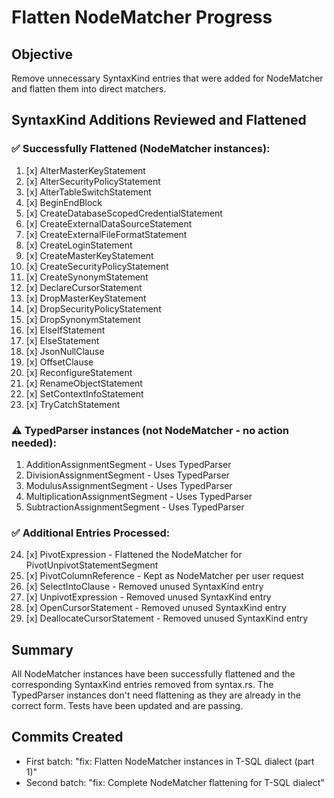 # Flatten NodeMatcher Progress

## Objective
Remove unnecessary SyntaxKind entries that were added for NodeMatcher and flatten them into direct matchers.

## SyntaxKind Additions Reviewed and Flattened

### ✅ Successfully Flattened (NodeMatcher instances):
1. [x] AlterMasterKeyStatement
2. [x] AlterSecurityPolicyStatement
3. [x] AlterTableSwitchStatement
4. [x] BeginEndBlock
5. [x] CreateDatabaseScopedCredentialStatement
6. [x] CreateExternalDataSourceStatement
7. [x] CreateExternalFileFormatStatement
8. [x] CreateLoginStatement
9. [x] CreateMasterKeyStatement
10. [x] CreateSecurityPolicyStatement
11. [x] CreateSynonymStatement
12. [x] DeclareCursorStatement
13. [x] DropMasterKeyStatement
14. [x] DropSecurityPolicyStatement
15. [x] DropSynonymStatement
16. [x] ElseIfStatement
17. [x] ElseStatement
18. [x] JsonNullClause
19. [x] OffsetClause
20. [x] ReconfigureStatement
21. [x] RenameObjectStatement
22. [x] SetContextInfoStatement
23. [x] TryCatchStatement

### ⚠️ TypedParser instances (not NodeMatcher - no action needed):
1. AdditionAssignmentSegment - Uses TypedParser
2. DivisionAssignmentSegment - Uses TypedParser
3. ModulusAssignmentSegment - Uses TypedParser
4. MultiplicationAssignmentSegment - Uses TypedParser
5. SubtractionAssignmentSegment - Uses TypedParser

### ✅ Additional Entries Processed:
24. [x] PivotExpression - Flattened the NodeMatcher for PivotUnpivotStatementSegment
25. [x] PivotColumnReference - Kept as NodeMatcher per user request
26. [x] SelectIntoClause - Removed unused SyntaxKind entry
27. [x] UnpivotExpression - Removed unused SyntaxKind entry  
28. [x] OpenCursorStatement - Removed unused SyntaxKind entry
29. [x] DeallocateCursorStatement - Removed unused SyntaxKind entry

## Summary

All NodeMatcher instances have been successfully flattened and the corresponding SyntaxKind entries removed from syntax.rs. The TypedParser instances don't need flattening as they are already in the correct form. Tests have been updated and are passing.

## Commits Created
- First batch: "fix: Flatten NodeMatcher instances in T-SQL dialect (part 1)"
- Second batch: "fix: Complete NodeMatcher flattening for T-SQL dialect"